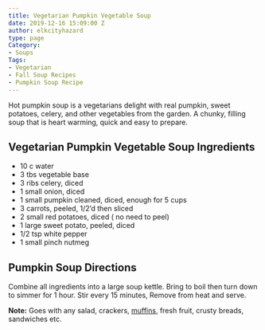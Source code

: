 ```yaml
---
title: Vegetarian Pumpkin Vegetable Soup
date: 2019-12-16 15:09:00 Z
author: elkcityhazard
type: page
Category:
- Soups
Tags:
- Vegetarian
- Fall Soup Recipes
- Pumpkin Soup Recipe
---
```


Hot pumpkin soup is a vegetarians delight with real pumpkin, sweet potatoes, celery, and other vegetables from the garden. A chunky, filling soup that is heart warming, quick and easy to prepare.

## Vegetarian Pumpkin Vegetable Soup Ingredients

  * 10 c water
  * 3 tbs vegetable base
  * 3 ribs celery, diced
  * 1 small onion, diced
  * 1 small pumpkin cleaned, diced, enough for 5 cups
  * 3 carrots, peeled, 1/2&#8217;d then sliced
  * 2 small red potatoes, diced ( no need to peel)
  * 1 large sweet potato, peeled, diced
  * 1/2 tsp white pepper
  * 1 small pinch nutmeg

## Pumpkin Soup Directions

Combine all ingredients into a large soup kettle. Bring to boil then turn down to simmer for 1 hour. Stir every 15 minutes, Remove from heat and serve.

**Note:** Goes with any salad, crackers, <a href="/wordpress/easy-breakfast-recipes/banana-muffins/" rel="noopener noreferrer" target="_blank">muffins</a>, fresh fruit, crusty breads, sandwiches etc.